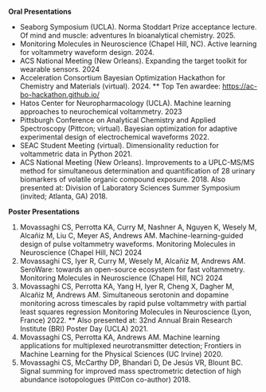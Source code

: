 **Oral Presentations**
*	Seaborg Symposium (UCLA). Norma Stoddart Prize acceptance lecture. Of mind and muscle: adventures In bioanalytical chemistry. 2025.
*	Monitoring Molecules in Neuroscience (Chapel Hill, NC). Active learning for voltammetry waveform design. 2024.
*	ACS National Meeting (New Orleans). Expanding the target toolkit for wearable sensors. 2024
*	Acceleration Consortium Bayesian Optimization Hackathon for Chemistry and Materials (virtual). 2024.
**	Top Ten awardee: https://ac-bo-hackathon.github.io/ 
*	Hatos Center for Neuropharmacology (UCLA). Machine learning approaches to neurochemical voltammetry. 2023
*	Pittsburgh Conference on Analytical Chemistry and Applied Spectroscopy (Pittcon; virtual). Bayesian optimization for adaptive experimental design of electrochemical waveforms 2022.
*	SEAC Student Meeting (virtual). Dimensionality reduction for voltammetric data in Python 2021. 
*	ACS National Meeting (New Orleans). Improvements to a UPLC-MS/MS method for simultaneous determination and quantification of 28 urinary biomarkers of volatile organic compound exposure. 2018. Also presented at: Division of Laboratory Sciences Summer Symposium (invited; Atlanta, GA) 2018. 

**Poster Presentations**
1. Movassaghi CS, Perrotta KA, Curry M, Nashner A, Nguyen K, Wesely M, Alcañiz M, Liu C, Meyer AS, Andrews AM. Machine-learning-guided design of pulse voltammetry waveforms. Monitoring Molecules in Neuroscience (Chapel Hill, NC) 2024
2. Movassaghi CS, Iyer R, Curry M, Wesely M, Alcañiz M, Andrews AM. SeroWare: towards an open-source ecosystem for fast voltammetry. Monitoring Molecules in Neuroscience (Chapel Hill, NC) 2024
3. Movassaghi CS, Perrotta KA, Yang H, Iyer R, Cheng X, Dagher M, Alcañiz M, Andrews AM. Simultaneous serotonin and dopamine monitoring across timescales by rapid pulse voltammetry with partial least squares regression Monitoring Molecules in Neuroscience (Lyon, France) 2022. 
**	Also presented at: 32nd Annual Brain Research Institute (BRI) Poster Day (UCLA) 2021. 
4. Movassaghi CS, Perrotta KA, Andrews AM. Machine learning applications for multiplexed neurotransmitter detection; Frontiers in Machine Learning for the Physical Sciences (UC Irvine) 2020.
5. Movassaghi CS, McCarthy DP, Bhandari D, De Jesús VR, Blount BC. Signal summing for improved mass spectrometric detection of high abundance isotopologues (PittCon co-author) 2018.
